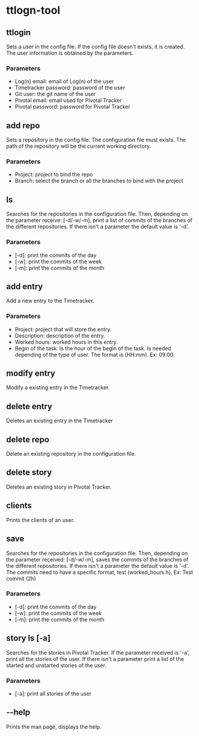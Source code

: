 ttlogn-tool
===========

## ttlogin 
Sets a user in the config file. If the config file doesn't exists, it is created. The user information is obtained by the parameters.

### Parameters
* Log(n) email: email of Log(n) of the user
* Timetracker password: password of the user
* Git user: the git name of the user
* Pivotal email: email used for Pivotal Tracker
* Pivotal password: password for Pivotal Tracker

## add repo
Sets a repository in the config file. The configuration file must exists. The path of the repository will be the current working directory.

### Parameters
* Project: project to bind the repo
* Branch: select the branch or all the branches to bind with the project

## ls
Searches for the repositories in the configuration file. Then, depending on the parameter receive: [-d/-w/-m], print a list of commits of the branches of the different repositories. If there isn't a parameter the default value is '-d'.

### Parameters
* [-d]: print the commits of the day
* [-w]: print the commits of the week
* [-m]: print the commits of the month

## add entry
Add a new entry to the Timetracker.

### Parameters
* Project: project that will store the entry.
* Description: description of the entry.
* Worked hours: worked hours in this entry.
* Begin of the task: Is the hour of the begin of the task. Is needed depending of the type of user. The format is (HH:mm). Ex: 09:00. 

## modify entry
Modify a existing entry in the Timetracker.

## delete entry
Deletes an existing entry in the Timetracker

## delete repo
Delete an existing repository in the configuration file.

## delete story
Deletes an existing story in Pivotal Tracker.


## clients
Prints the clients of an user.

## save
Searches for the repositories in the configuration file. Then, depending on the parameter received: [-d/-w/-m], saves the commits of the branches of the different repositories. If there isn't a parameter the default value is '-d'. The commits need to have a specific format, test (worked_hours h). Ex: Test commit (2h) 

### Parameters
* [-d]: print the commits of the day
* [-w]: print the commits of the week
* [-m]: print the commits of the month

## story ls	[-a]
Searches for the stories in Pivotal Tracker. If the parameter received is '-a', print all the stories of the user. If there isn't a parameter print a list of the started and unstarted stories of the user.

### Parameters
* [-a]: print all stories of the user

## --help
Prints the man page, displays the help.
